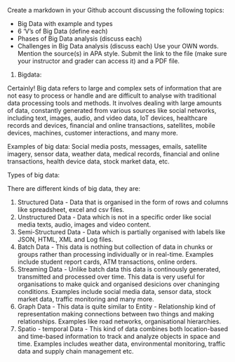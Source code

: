 Create a markdown in your Github account discussing the following topics:
- Big Data with example and types
- 6 ‘V’s of Big Data (define each)
- Phases of Big Data analysis (discuss each)
- Challenges in Big Data analysis (discuss each)
Use your OWN words. Mention the source(s) in APA style.
Submit the link to the file (make sure your instructor and grader can access it) and a PDF file.

1. Bigdata:
   
Certainly! Big data refers to large and complex sets of information that are not easy to process or handle and are difficult to analyse with traditional data processing tools and methods. It involves dealing with large amounts of data, constantly generated from various sources like social networks, including text, images, audio, and video data, IoT devices, healthcare records and devices, financial and online transactions, satellites, mobile devices, machines, customer interactions, and many more.

Examples of big data:
Social media posts, messages, emails, satellite imagery, sensor data, weather data, medical records, financial and online transactions, health device data, stock market data, etc.

Types of big data:

There are different kinds of big data, they are:
1. Structured Data - Data that is organised in the form of rows and columns like spreadsheet, excel and csv files.
2. Unstructured Data - Data which is not in a specific order like social media texts, audio, images and video content.
3. Semi-Structured Data - Data which is partially organised with labels like JSON, HTML, XML and Log files.
4. Batch Data - This data is nothing but collection of data in chunks or groups rather than processing individually or in real-time. Examples include student report cards, ATM transactions, online orders.
5. Streaming Data - Unlike batch data this data is continously generated, transmitted and processed over time. This data is very useful for organisations to make quick and organised desicions over chaninging conditions. Examples include social media data, sensor data, stock market data, traffic monitoring and many more.
6. Graph Data - This data is quite similar to Entity - Relationship kind of representation making connections between two things and making relationships. Examples like road networks, organisational hierarchies.
7. Spatio - temporal Data - This kind of data combines both location-based and time-based information to track and analyze objects in space and time. Examples includes weather data, environmental monitoring, traffic data and supply chain management etc.

